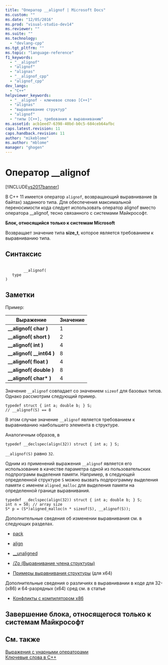 ```yaml
---
title: "Оператор __alignof | Microsoft Docs"
ms.custom: ""
ms.date: "12/05/2016"
ms.prod: "visual-studio-dev14"
ms.reviewer: ""
ms.suite: ""
ms.technology: 
  - "devlang-cpp"
ms.tgt_pltfrm: ""
ms.topic: "language-reference"
f1_keywords: 
  - "__alignof"
  - "alignof"
  - "alignas"
  - "__alignof_cpp"
  - "alignof_cpp"
dev_langs: 
  - "C++"
helpviewer_keywords: 
  - "__alignof - ключевое слово [C++]"
  - "alignas"
  - "выравнивание структур"
  - "alignof"
  - "типы [C++], требования к выравниванию"
ms.assetid: acb1eed7-6398-40bd-b0c5-684ceb64afbc
caps.latest.revision: 11
caps.handback.revision: 11
author: "mikeblome"
ms.author: "mblome"
manager: "ghogen"
---
```

# Оператор __alignof
[!INCLUDE[vs2017banner](../assembler/inline/includes/vs2017banner.md)]

В C\+\+ 11 имеется оператор `alignof`, возвращающий выравнивание \(в байтах\) заданного типа.  Для обеспечения максимальной переносимости кода следует использовать оператор alignof вместо оператора \_\_alignof, тесно связанного с системами Майкрософт.  
  
 **Блок, относящийся только к системам Microsoft**  
  
 Возвращает значение типа **size\_t**, которое является требованием к выравниванию типа.  
  
## Синтаксис  
  
```  
  
        __alignof(   
   type    
)  
```  
  
## Заметки  
 Пример:  
  
|Выражение|Значение|  
|---------------|--------------|  
|**\_\_alignof\( char \)**|1|  
|**\_\_alignof\( short \)**|2|  
|**\_\_alignof\( int \)**|4|  
|**\_\_alignof\( \_\_int64 \)**|8|  
|**\_\_alignof\( float \)**|4|  
|**\_\_alignof\( double \)**|8|  
|**\_\_alignof\( char\* \)**|4|  
  
 Значение `__alignof` совпадает со значением `sizeof` для базовых типов.  Однако рассмотрим следующий пример.  
  
```  
typedef struct { int a; double b; } S;  
// __alignof(S) == 8  
```  
  
 В этом случае значение `__alignof` является требованием к выравниванию наибольшего элемента в структуре.  
  
 Аналогичным образов, в  
  
```  
typedef __declspec(align(32)) struct { int a; } S;  
```  
  
 `__alignof(S)` равно `32`.  
  
 Одним из применений выражения `__alignof` является его использование в качестве параметра одной из пользовательских подпрограмм выделения памяти.  Например, в следующей определенной структуре `S` можно вызвать подпрограмму выделения памяти с именем `aligned_malloc` для выделения памяти на определенной границе выравнивания.  
  
```  
typedef __declspec(align(32)) struct { int a; double b; } S;  
int n = 50; // array size  
S* p = (S*)aligned_malloc(n * sizeof(S), __alignof(S));  
```  
  
 Дополнительные сведения об изменении выравнивания см. в следующих разделах.  
  
-   [pack](../preprocessor/pack.md)  
  
-   [align](../cpp/align-cpp.md)  
  
-   [\_\_unaligned](../cpp/unaligned.md)  
  
-   [\/Zp \(Выравнивание члена структуры\)](../Topic/-Zp%20\(Struct%20Member%20Alignment\).md)  
  
-   [Примеры выравнивания структуры](../build/examples-of-structure-alignment.md) \(для x64\)  
  
 Дополнительные сведения о различиях в выравнивании в коде для 32\- \(x86\) и 64\-разрядных \(x64\) сред см. в статье  
  
-   [Конфликты с компилятором x86](../Topic/Conflicts%20with%20the%20x86%20Compiler.md)  
  
## Завершение блока, относящегося только к системам Майкрософт  
  
## См. также  
 [Выражения с унарными операторами](../Topic/Expressions%20with%20Unary%20Operators.md)   
 [Ключевые слова в C\+\+](../cpp/keywords-cpp.md)